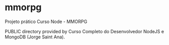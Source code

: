 # mmorpg
 Projeto prático Curso Node - MMORPG
 
 PUBLIC directory provided by Curso Completo do Desenvolvedor NodeJS e MongoDB (Jorge Saint Ana).
